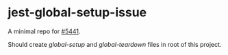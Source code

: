# jest-global-setup-issue
A minimal repo for [#5441](https://github.com/facebook/jest/issues/5441).

Should create _global-setup_ and _global-teardown_ files in root of this project.

